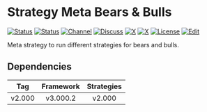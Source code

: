# Strategy Meta Bears & Bulls

[![Status][gha-image-check-master]][gha-link-check-master]
[![Status][gha-image-compile-master]][gha-link-compile-master]
[![Channel][tg-channel-image]][tg-channel-link]
[![Discuss][gh-discuss-badge]][gh-discuss-link]
[![X][x-pimage]][x-plink]
[![X][x-cimage]][x-clink]
[![License][license-image]][license-link]
[![Edit][gh-edit-badge]][gh-edit-link]

Meta strategy to run different strategies for bears and bulls.

## Dependencies

| Tag      | Framework | Strategies |
|:--------:|:---------:|:----------:|
| v2.000   | v3.000.2  | v2.000     |

<!-- Named links -->

[gh-discuss-badge]: https://img.shields.io/badge/Discussions-Q&A-blue.svg?logo=github
[gh-discuss-link]: https://github.com/EA31337/EA31337-Strategies/discussions

[gh-edit-badge]: https://img.shields.io/badge/GitHub-edit-purple.svg?logo=github
[gh-edit-link]: https://github.dev/EA31337/Strategy-Meta_Bears_Bulls

[gha-link-check-master]: https://github.com/EA31337/Strategy-Meta_Bears_Bulls/actions?query=workflow:Check+branch%3Amaster
[gha-image-check-master]: https://github.com/EA31337/Strategy-Meta_Bears_Bulls/workflows/Check/badge.svg?branch=master
[gha-link-compile-master]: https://github.com/EA31337/Strategy-Meta_Bears_Bulls/actions?query=workflow:Compile+branch%3Amaster
[gha-image-compile-master]: https://github.com/EA31337/Strategy-Meta_Bears_Bulls/workflows/Compile/badge.svg?branch=master

[tg-channel-image]: https://img.shields.io/badge/Telegram-join-0088CC.svg?logo=telegram
[tg-channel-link]: https://t.me/EA31337

[x-cimage]: https://img.shields.io/badge/EA31337-Join-1DA1F2.svg?logo=X
[x-clink]: https://twitter.com/i/communities/1700228512274174098
[x-pimage]: https://img.shields.io/badge/EA31337-Follow-1DA1F2.svg?logo=X
[x-plink]: https://x.com/EA31337

[license-image]: https://img.shields.io/github/license/EA31337/EA31337-Strategies.svg
[license-link]: https://tldrlegal.com/license/gnu-general-public-license-v3-(gpl-3)
